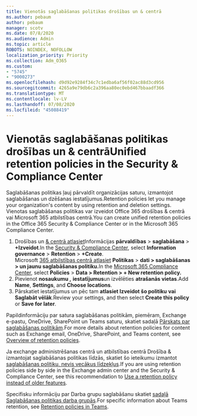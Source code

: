 ```yaml
---
title: Vienotās saglabāšanas politikas drošības un & centrā
ms.author: pebaum
author: pebaum
manager: scotv
ms.date: 07/8/2020
ms.audience: Admin
ms.topic: article
ROBOTS: NOINDEX, NOFOLLOW
localization_priority: Priority
ms.collection: Adm_O365
ms.custom:
- "5745"
- "9000273"
ms.openlocfilehash: d9d92e9284f34c7c1edba6af56f02ac88d3cd956
ms.sourcegitcommit: 4265a9e79db6c2a396aa80ec0ebd467bbaadf366
ms.translationtype: MT
ms.contentlocale: lv-LV
ms.lasthandoff: 07/08/2020
ms.locfileid: "45088419"
---
```

# <a name="unified-retention-policies-in-the-security--compliance-center"></a><span data-ttu-id="0f7f3-102">Vienotās saglabāšanas politikas drošības un & centrā</span><span class="sxs-lookup"><span data-stu-id="0f7f3-102">Unified retention policies in the Security & Compliance Center</span></span>

<span data-ttu-id="0f7f3-103">Saglabāšanas politikas ļauj pārvaldīt organizācijas saturu, izmantojot saglabāšanas un dzēšanas iestatījumus.</span><span class="sxs-lookup"><span data-stu-id="0f7f3-103">Retention policies let you manage your organization's content by using retention and deletion settings.</span></span> <span data-ttu-id="0f7f3-104">Vienotas saglabāšanas politikas var izveidot Office 365 drošības & centrā vai Microsoft 365 atbilstības centrā.</span><span class="sxs-lookup"><span data-stu-id="0f7f3-104">You can create unified retention policies in the Office 365 Security & Compliance Center or in the Microsoft 365 Compliance Center.</span></span> 

1. <span data-ttu-id="0f7f3-105">Drošības un [& centrā atlasiet](https://go.microsoft.com/fwlink/p/?linkid=2077143)Informācijas **pārvaldības**  >  **saglabāšana**  >  **+Izveidot**.</span><span class="sxs-lookup"><span data-stu-id="0f7f3-105">In the [Security & Compliance Center](https://go.microsoft.com/fwlink/p/?linkid=2077143), select **Information governance** > **Retention** > **+Create**.</span></span> <br/>
    <span data-ttu-id="0f7f3-106">Microsoft [365 atbilstības centrā atlasiet](https://go.microsoft.com/fwlink/p/?linkid=2077149) **Politikas**  >  **dati > saglabāšanas > un jaunu saglabāšanas politiku.**</span><span class="sxs-lookup"><span data-stu-id="0f7f3-106">In the [Microsoft 365 Compliance Center](https://go.microsoft.com/fwlink/p/?linkid=2077149), select **Policies** > **Data > Retention > + New retention policy.**</span></span>
2. <span data-ttu-id="0f7f3-107">Pievienot **nosaukumu ,** **iestatījumus**un izvēlēties **atrašanās vietas**.</span><span class="sxs-lookup"><span data-stu-id="0f7f3-107">Add **Name**, **Settings**, and **Choose locations**.</span></span>
3. <span data-ttu-id="0f7f3-108">Pārskatiet iestatījumus un pēc tam **atlasiet Izveidot šo politiku** **vai Saglabāt vēlāk**.</span><span class="sxs-lookup"><span data-stu-id="0f7f3-108">Review your settings, and then select **Create this policy** or **Save for later**.</span></span>  
      
<span data-ttu-id="0f7f3-109">Papildinformāciju par satura saglabāšanas politikām, piemēram, Exchange e-pastu, OneDrive, SharePoint un Teams saturu, skatiet sadaļā [Pārskats par saglabāšanas politikām](https://go.microsoft.com/fwlink/?linkid=2127785).</span><span class="sxs-lookup"><span data-stu-id="0f7f3-109">For more details about retention policies for content such as Exchange email, OneDrive, SharePoint, and Teams content, see [Overview of retention policies](https://go.microsoft.com/fwlink/?linkid=2127785).</span></span>  
    
<span data-ttu-id="0f7f3-110">Ja exchange administrēšanas centrā un atbilstības centrā Drošība & izmantojat saglabāšanas politikas līdzās, skatiet šo ieteikumu izmantot [saglabāšanas politiku, nevis vecākus līdzekļus](https://docs.microsoft.com/microsoft-365/compliance/retention-policies?view=o365-worldwide#use-a-retention-policy-instead-of-older-features).</span><span class="sxs-lookup"><span data-stu-id="0f7f3-110">If you are using retention policies side by side in the Exchange admin center and the Security & Compliance Center, see this recommendation to [Use a retention policy instead of older features](https://docs.microsoft.com/microsoft-365/compliance/retention-policies?view=o365-worldwide#use-a-retention-policy-instead-of-older-features).</span></span>  
    
<span data-ttu-id="0f7f3-111">Specifisku informāciju par Darba grupu saglabāšanu skatiet [sadaļā Saglabāšanas politikas darba grupās](https://docs.microsoft.com/microsoftteams/retention-policies).</span><span class="sxs-lookup"><span data-stu-id="0f7f3-111">For specific information about Teams retention, see [Retention policies in Teams](https://docs.microsoft.com/microsoftteams/retention-policies).</span></span>